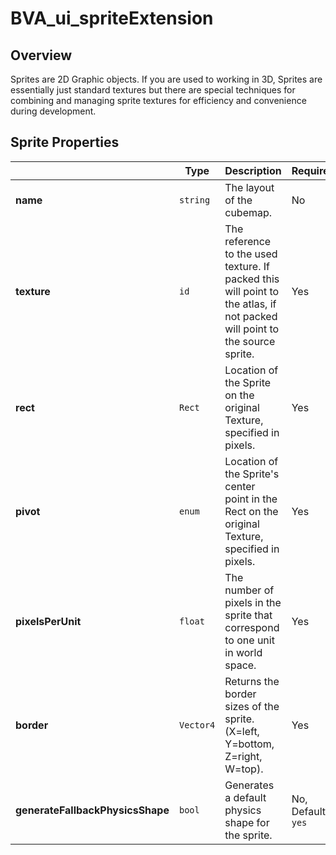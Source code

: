 # BVA_ui_spriteExtension

## Overview

Sprites are 2D Graphic objects. If you are used to working in 3D, Sprites are essentially just standard textures but there are special techniques for combining and managing sprite textures for efficiency and convenience during development.

## Sprite Properties

|          | Type    | Description             | Required       |
|----------------------------------|---------------------------------------------------------------------------------|----------------------------------------|----------------------|
|**name**             | `string`      | The layout of the cubemap.           | No    |
|**texture**               | `id`      | The reference to the used texture. If packed this will point to the atlas, if not packed will point to the source sprite.          | Yes   |
|**rect**             | `Rect`        | Location of the Sprite on the original Texture, specified in pixels. | Yes   |
|**pivot**            | `enum`      | Location of the Sprite's center point in the Rect on the original Texture, specified in pixels.           | Yes    |
|**pixelsPerUnit**               | `float`      | The number of pixels in the sprite that correspond to one unit in world space.          | Yes   |
|**border**           | `Vector4`        | Returns the border sizes of the sprite.(X=left, Y=bottom, Z=right, W=top). | Yes   |
|**generateFallbackPhysicsShape**            | `bool`      |  Generates a default physics shape for the sprite.           | No, Default  `yes`      |

